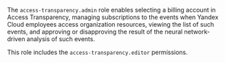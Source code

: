 The `access-transparency.admin` role enables selecting a billing account in Access Transparency, managing subscriptions to the events when Yandex Cloud employees access organization resources, viewing the list of such events, and approving or disapproving the result of the neural network-driven analysis of such events.

This role includes the `access-transparency.editor` permissions.
